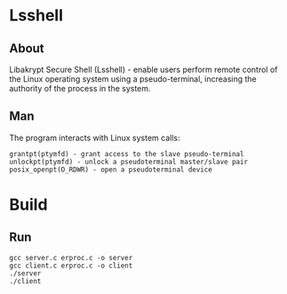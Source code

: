 # Lsshell
## About 
Libakrypt Secure Shell (Lsshell) - enable users perform remote control of the Linux operating system using a pseudo-terminal, increasing the authority of the process in the system.
## Man
The program interacts with Linux system calls:
```
grantpt(ptymfd) - grant access to the slave pseudo-terminal
unlockpt(ptymfd) - unlock a pseudoterminal master/slave pair
posix_openpt(O_RDWR) - open a pseudoterminal device
```
# Build
## Run
```
gcc server.c erproc.c -o server
gcc client.c erproc.c -o client
./server
./client
```
